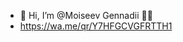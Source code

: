- 👋 Hi, I’m @Moiseev Gennadii 👨‍💻
- https://wa.me/qr/Y7HFGCVGFRTTH1

<!---
MoiseevGennadii/MoiseevGennadii is a ✨ special ✨ repository because its `README.md` (this file) appears on your GitHub profile.
You can click the Preview link to take a look at your changes.
--->
